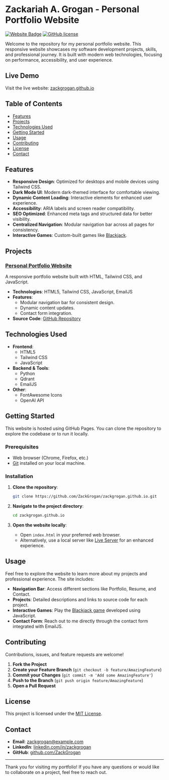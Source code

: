 # Zackariah A. Grogan - Personal Portfolio Website

[![Website Badge](https://img.shields.io/website?url=https%3A%2F%2Fzackgrogan.github.io%2Findex.html)](https://zackgrogan.github.io/index.html)
[![GitHub license](https://img.shields.io/github/license/ZackGrogan/zackgrogan.github.io)](https://github.com/ZackGrogan/zackgrogan.github.io/blob/main/LICENSE)

Welcome to the repository for my personal portfolio website. This responsive website showcases my software development projects, skills, and professional journey. It is built with modern web technologies, focusing on performance, accessibility, and user experience.

## Live Demo

Visit the live website: [zackgrogan.github.io](https://zackgrogan.github.io/index.html)

## Table of Contents

- [Features](#features)
- [Projects](#projects)
- [Technologies Used](#technologies-used)
- [Getting Started](#getting-started)
- [Usage](#usage)
- [Contributing](#contributing)
- [License](#license)
- [Contact](#contact)

## Features

- **Responsive Design**: Optimized for desktops and mobile devices using Tailwind CSS.
- **Dark Mode UI**: Modern dark-themed interface for comfortable viewing.
- **Dynamic Content Loading**: Interactive elements for enhanced user experience.
- **Accessibility**: ARIA labels and screen reader compatibility.
- **SEO Optimized**: Enhanced meta tags and structured data for better visibility.
- **Centralized Navigation**: Modular navigation bar across all pages for consistency.
- **Interactive Games**: Custom-built games like [Blackjack](https://zackgrogan.github.io/games/blackjack/index.html).

## Projects

### [Personal Portfolio Website](https://zackgrogan.github.io/index.html)

A responsive portfolio website built with HTML, Tailwind CSS, and JavaScript.

- **Technologies**: HTML5, Tailwind CSS, JavaScript, EmailJS
- **Features**:
  - Modular navigation bar for consistent design.
  - Dynamic content updates.
  - Contact form integration.
- **Source Code**: [GitHub Repository](https://github.com/ZackGrogan/zackgrogan.github.io)

## Technologies Used

- **Frontend**:
  - HTML5
  - Tailwind CSS
  - JavaScript
- **Backend & Tools**:
  - Python
  - Qdrant
  - EmailJS
- **Other**:
  - FontAwesome Icons
  - OpenAI API

## Getting Started

This website is hosted using GitHub Pages. You can clone the repository to explore the codebase or to run it locally.

### Prerequisites

- Web browser (Chrome, Firefox, etc.)
- [Git](https://git-scm.com/downloads) installed on your local machine.

### Installation

1. **Clone the repository**:

   ```bash
   git clone https://github.com/ZackGrogan/zackgrogan.github.io.git
   ```

2. **Navigate to the project directory**:

   ```bash
   cd zackgrogan.github.io
   ```

3. **Open the website locally**:

   - Open `index.html` in your preferred web browser.
   - Alternatively, use a local server like [Live Server](https://marketplace.visualstudio.com/items?itemName=ritwickdey.LiveServer) for an enhanced experience.

## Usage

Feel free to explore the website to learn more about my projects and professional experience. The site includes:

- **Navigation Bar**: Access different sections like Portfolio, Resume, and Contact.
- **Projects**: Detailed descriptions and links to source code for each project.
- **Interactive Games**: Play the [Blackjack game](https://zackgrogan.github.io/games/blackjack/index.html) developed using JavaScript.
- **Contact Form**: Reach out to me directly through the contact form integrated with EmailJS.

## Contributing

Contributions, issues, and feature requests are welcome!

1. **Fork the Project**
2. **Create your Feature Branch** (`git checkout -b feature/AmazingFeature`)
3. **Commit your Changes** (`git commit -m 'Add some AmazingFeature'`)
4. **Push to the Branch** (`git push origin feature/AmazingFeature`)
5. **Open a Pull Request**

## License

This project is licensed under the [MIT License](https://github.com/ZackGrogan/zackgrogan.github.io/blob/main/LICENSE).

## Contact

- **Email**: [zackgrogan@example.com](mailto:zackgrogan@example.com)
- **LinkedIn**: [linkedin.com/in/zackgrogan](https://www.linkedin.com/in/zackgrogan)
- **GitHub**: [github.com/ZackGrogan](https://github.com/ZackGrogan)

---

Thank you for visiting my portfolio! If you have any questions or would like to collaborate on a project, feel free to reach out.